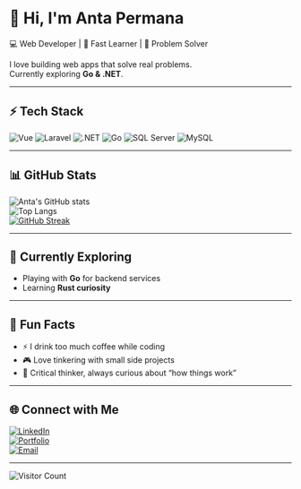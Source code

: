 # 👋 Hi, I'm Anta Permana

💻 Web Developer | 🚀 Fast Learner | 🧩 Problem Solver  

I love building web apps that solve real problems.  
Currently exploring **Go & .NET**.  

---

## ⚡ Tech Stack

![Vue](https://img.shields.io/badge/Vue-35495E?style=flat-square&logo=vuedotjs&logoColor=4FC08D)
![Laravel](https://img.shields.io/badge/Laravel-FF2D20?style=flat-square&logo=laravel&logoColor=white)
![.NET](https://img.shields.io/badge/.NET-512BD4?style=flat-square&logo=dotnet&logoColor=white)
![Go](https://img.shields.io/badge/Go-00ADD8?style=flat-square&logo=go&logoColor=white)
![SQL Server](https://img.shields.io/badge/SQL%20Server-CC2927?style=flat-square&logo=microsoftsqlserver&logoColor=white)
![MySQL](https://img.shields.io/badge/MySQL-4479A1?style=flat-square&logo=mysql&logoColor=white)

---

## 📊 GitHub Stats

![Anta's GitHub stats](https://github-readme-stats.vercel.app/api?username=antaGB&show_icons=true&theme=default&hide_border=true)  
![Top Langs](https://github-readme-stats.vercel.app/api/top-langs/?username=antaGB&layout=compact&hide_border=true)  
[![GitHub Streak](https://streak-stats.demolab.com?user=antaGB&theme=default&hide_border=true)](https://git.io/streak-stats)

---

## 🌱 Currently Exploring
- Playing with **Go** for backend services
- Learning **Rust curiosity**

---

## 🎯 Fun Facts
- ⚡ I drink too much coffee while coding  
- 🎮 Love tinkering with small side projects  
- 🧠 Critical thinker, always curious about “how things work”  

---

## 🌐 Connect with Me

[![LinkedIn](https://img.shields.io/badge/LinkedIn-0A66C2?style=flat-square&logo=linkedin&logoColor=white)](https://linkedin.com/in/yourprofile)  
[![Portfolio](https://img.shields.io/badge/Portfolio-000?style=flat-square&logo=vercel&logoColor=white)](https://your-website.com)  
[![Email](https://img.shields.io/badge/Email-D14836?style=flat-square&logo=gmail&logoColor=white)](mailto:yourname@gmail.com)  

---

![Visitor Count](https://komarev.com/ghpvc/?username=antap&color=blue&style=flat-square)
